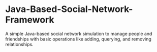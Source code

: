# Java-Based-Social-Network-Framework
A simple Java-based social network simulation to manage people and friendships with basic operations like adding, querying, and removing relationships.
